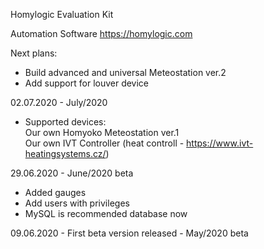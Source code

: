 Homylogic Evaluation Kit

Automation Software
https://homylogic.com


Next plans:
- Build advanced and universal Meteostation ver.2
- Add support for louver device

02.07.2020 - July/2020
- Supported devices:<br>
  Our own Homyoko Meteostation ver.1 <br>
  Our own IVT Controller (heat controll - https://www.ivt-heatingsystems.cz/) <br>

29.06.2020 - June/2020 beta
- Added gauges
- Add users with privileges
- MySQL is recommended database now

09.06.2020 - First beta version released - May/2020 beta
